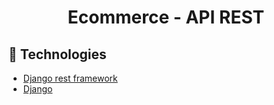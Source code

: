 <h1 align="center">Ecommerce - API REST</h1>

## :rocket: Technologies

* [Django rest framework](https://www.django-rest-framework.org/)
* [Django](https://www.djangoproject.com/)

